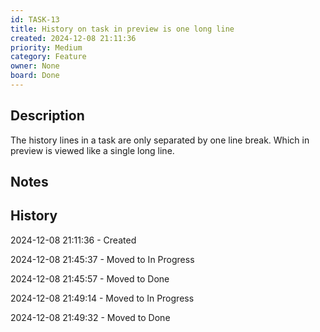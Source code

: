 ```yaml
---
id: TASK-13
title: History on task in preview is one long line
created: 2024-12-08 21:11:36
priority: Medium
category: Feature
owner: None
board: Done
---
```


## Description
The history lines in a task are only separated by one line break. 
Which in preview is viewed like a single long line.

## Notes


## History
2024-12-08 21:11:36 - Created

2024-12-08 21:45:37 - Moved to In Progress

2024-12-08 21:45:57 - Moved to Done

2024-12-08 21:49:14 - Moved to In Progress

2024-12-08 21:49:32 - Moved to Done
